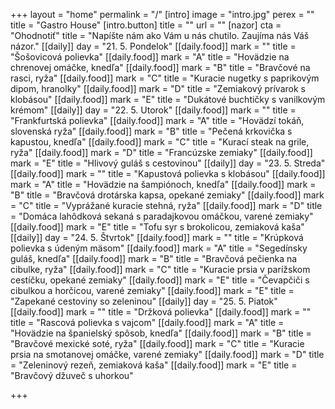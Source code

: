 +++
layout = "home"
permalink = "/"
[intro]
image = "intro.jpg"
perex = ""
title = "Gastro House"
[intro.button]
title = ""
url = ""
[nazor]
cta = "Ohodnotiť"
title = "Napíšte nám ako Vám u nás chutilo. Zaujíma nás Váš názor."
[[daily]]
day = "21. 5. Pondelok"
[[daily.food]]
mark = ""
title = "Šošovicová polievka"
[[daily.food]]
mark = "A"
title = "Hovädzie na chrenovej omáčke, knedľa"
[[daily.food]]
mark = "B"
title = "Bravčové na rasci, ryža"
[[daily.food]]
mark = "C"
title = "Kuracie nugetky s paprikovým dipom, hranolky"
[[daily.food]]
mark = "D"
title = "Zemiakový prívarok s klobásou"
[[daily.food]]
mark = "E"
title = "Dukátové buchtičky s vanilkovým krémom"
[[daily]]
day = "22. 5. Utorok"
[[daily.food]]
mark = ""
title = "Frankfurtská polievka"
[[daily.food]]
mark = "A"
title = "Hovädzí tokáň, slovenská ryža"
[[daily.food]]
mark = "B"
title = "Pečená krkovička s kapustou, knedľa"
[[daily.food]]
mark = "C"
title = "Kurací steak na grile, ryža"
[[daily.food]]
mark = "D"
title = "Francúzske zemiaky"
[[daily.food]]
mark = "E"
title = "Hlivový guláš s cestovinou"
[[daily]]
day = "23. 5. Streda"
[[daily.food]]
mark = ""
title = "Kapustová polievka s klobásou"
[[daily.food]]
mark = "A"
title = "Hovädzie na šampiónoch, knedľa"
[[daily.food]]
mark = "B"
title = "Bravčová drotárska kapsa, opekané zemiaky"
[[daily.food]]
mark = "C"
title = "Vyprážané kuracie stehná, ryža"
[[daily.food]]
mark = "D"
title = "Domáca lahôdková sekaná s paradajkovou omáčkou, varené zemiaky"
[[daily.food]]
mark = "E"
title = "Tofu syr s brokolicou, zemiaková kaša"
[[daily]]
day = "24. 5. Štvrtok"
[[daily.food]]
mark = ""
title = "Krúpková polievka s údeným mäsom"
[[daily.food]]
mark = "A"
title = "Segedínsky guláš, knedľa"
[[daily.food]]
mark = "B"
title = "Bravčová pečienka na cibulke, ryža"
[[daily.food]]
mark = "C"
title = "Kuracie prsia v parížskom cestíčku, opekané zemiaky"
[[daily.food]]
mark = "E"
title = "Čevapčiči s cibulkou a horčicou, varené zemiaky"
[[daily.food]]
mark = "E"
title = "Zapekané cestoviny so zeleninou"
[[daily]]
day = "25. 5. Piatok"
[[daily.food]]
mark = ""
title = "Držková polievka"
[[daily.food]]
mark = ""
title = "Rascová polievka s vajcom"
[[daily.food]]
mark = "A"
title = "Hovädzie na španielský spôsob, knedľa"
[[daily.food]]
mark = "B"
title = "Bravčové mexické soté, ryža"
[[daily.food]]
mark = "C"
title = "Kuracie prsia na smotanovej omáčke, varené zemiaky"
[[daily.food]]
mark = "D"
title = "Zeleninový rezeň, zemiaková kaša"
[[daily.food]]
mark = "E"
title = "Bravčový džuveč s uhorkou"

+++
